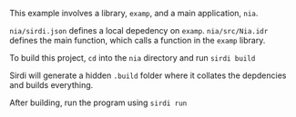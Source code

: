 This example involves a library, `examp`, and a main application, `nia`.

`nia/sirdi.json` defines a local depedency on `examp`. `nia/src/Nia.idr` defines the main function, which calls a function in the `examp` library.

To build this project, `cd` into the `nia` directory and run
`sirdi build`

Sirdi will generate a hidden `.build` folder where it collates the depdencies and builds everything.

After building, run the program using
`sirdi run`
